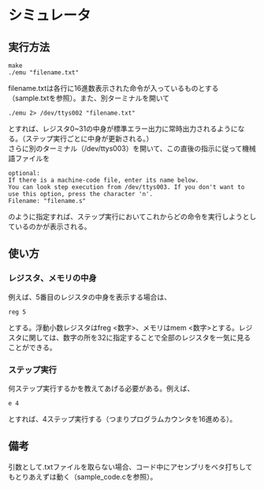 # シミュレータ

## 実行方法
```
make
./emu "filename.txt"
```

filename.txtは各行に16進数表示された命令が入っているものとする（sample.txtを参照）。また、別ターミナルを開いて
```
./emu 2> /dev/ttys002 "filename.txt"
```
とすれば、レジスタ0~31の中身が標準エラー出力に常時出力されるようになる。（ステップ実行ごとに中身が更新される。）  
さらに別のターミナル（/dev/ttys003）を開いて、この直後の指示に従って機械語ファイルを
```
optional:
If there is a machine-code file, enter its name below.
You can look step execution from /dev/ttys003. If you don't want to use this option, press the character 'n'.
Filename: "filename.s"
```
のように指定すれば、ステップ実行においてこれからどの命令を実行しようとしているのかが表示される。

## 使い方

### レジスタ、メモリの中身
例えば、5番目のレジスタの中身を表示する場合は、
```
reg 5
```
とする。浮動小数レジスタはfreg <数字>、メモリはmem <数字>とする。レジスタに関しては、数字の所を32に指定することで全部のレジスタを一気に見ることができる。

### ステップ実行
何ステップ実行するかを教えてあげる必要がある。例えば、
```
e 4
```
とすれば、4ステップ実行する（つまりプログラムカウンタを16進める）。



## 備考
引数として.txtファイルを取らない場合、コード中にアセンブリをベタ打ちしてもとりあえずは動く（sample_code.cを参照）。